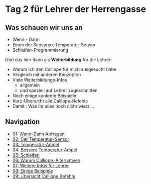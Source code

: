 # Tag 2 für Lehrer der Herrengasse

## Was schauen wir uns an

* Wenn - Dann 
* Einen der Sensoren: Temperatur-Sensor
* Schleifen-Programmierung

Und das hier dann als __Weiterbildung__ für die Lehrer:

* Warum ich den Calliope für mich ausgesucht habe
* Vergleich mit anderen Konzepten
* Viele Weiterbildungs-Infos
   * allgemein
   * und speziell auf Lehrer zugeschnitten
* Noch einige konkrete Beispiele
* Kurz-Übersicht alle Calliope-Befehle
* Damit : Was Ihr alles noch nicht wisst ...



## Navigation 


* [01: Wenn-Dann Abfragen](09_01_Wenn-Dann/index.html)
* [02: Der Temperatur-Sensor](09_02_TemperaturSensor/index.html)
* [03: Temperatur-Ampel](09_03_TemperaturAmpel/index.html)
* [04: Bessere Temperatur-Ampel](09_04_TemperaturAmpelBesser/index.html)
* [05: Schleifen ](09_05_Schleifen/index.html)
* [06: Warum Calliope, Alternativen](09_06_Warum_Calliope/index.html)
* [07: Weitere Infos für Lehrer](09_07_Infos_Lehrer/index.html)
* [08: Einige Beispiele](09_08_Beispiele/index.html)
* [09: Übersicht Calliope Befehle](09_09_Calliope_Befehle/index.html)
    
